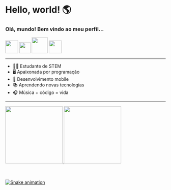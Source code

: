 # Hello, world! 🌎
### Olá, mundo! Bem vindo ao meu perfil...

<div style="display:inline_block" align="space-between">
  <img  src="https://cdn.jsdelivr.net/gh/devicons/devicon/icons/android/android-original.svg" height="40" width="40"/>
  <img src="https://cdn.jsdelivr.net/gh/devicons/devicon/icons/kotlin/kotlin-original.svg" height="35" width="35"/>
  <img  src="https://cdn.jsdelivr.net/gh/devicons/devicon/icons/java/java-original.svg" height="50" width="50" />
  <img  src="https://cdn.jsdelivr.net/gh/devicons/devicon/icons/python/python-original.svg" height="40" width="40" />
</div>
 
 ---
 
- 👩‍🎓 Estudante de STEM
- 🖥️ Apaixonada por programação
- 📱  Desenvolvimento mobile
- 📚 Aprendendo novas tecnologias 
- 🎧 Música + código = vida


---
  
<div>
  <a href="https://github.com/beatrizjafelice">
  <img height="180em" src="https://github-readme-stats.vercel.app/api?username=beatrizjafelice&show_icons=true&theme=dracula&include_all_commits=true&count_private=true"/>
  <img height="180em" src="https://github-readme-stats.vercel.app/api/top-langs/?username=beatrizjafelice&layout=compact&langs_count=7&theme=dracula"/>
</div>
  
<br>
  


<br>
  
  ![Snake animation](https://github.com/beatrizjafelice/beatrizjafelice/blob/output/github-contribution-grid-snake.svg)
